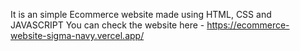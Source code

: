 It is an simple Ecommerce website made using HTML, CSS and JAVASCRIPT
You can check the website here - https://ecommerce-website-sigma-navy.vercel.app/
